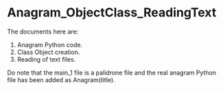 # Anagram_ObjectClass_ReadingText

The documents here are:

1. Anagram Python code.
2. Class Object creation.
3. Reading of text files.


Do note that the main_1 file is a palidrone file
and the real anagram Python file has been added as
Anagram(title).
